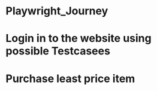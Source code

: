 # Playwright_Journey

# Login in to the website using possible Testcasees

# Purchase least price item
